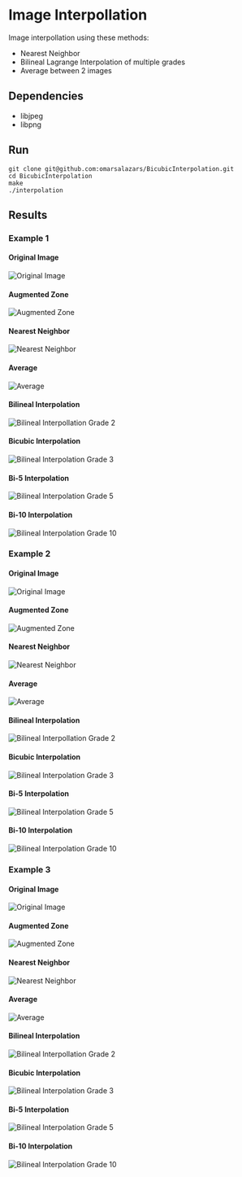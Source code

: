 # Image Interpollation
Image interpollation using these methods:
* Nearest Neighbor
* Bilineal Lagrange Interpolation of multiple grades
* Average between 2 images

## Dependencies
* libjpeg
* libpng

## Run
```
git clone git@github.com:omarsalazars/BicubicInterpolation.git
cd BicubicInterpolation
make
./interpolation
```

## Results
### Example 1
#### Original Image
![Original Image](https://github.com/omarsalazars/BicubicInterpolation/blob/master/Image1/img.jpg)

#### Augmented Zone
![Augmented Zone](https://github.com/omarsalazars/BicubicInterpolation/blob/master/Image1/emptySpace.png)

#### Nearest Neighbor
![Nearest Neighbor](https://github.com/omarsalazars/BicubicInterpolation/blob/master/Image1/nearestNeighbor.png)

#### Average
![Average](https://github.com/omarsalazars/BicubicInterpolation/blob/master/Image1/average.png)

#### Bilineal Interpolation
![Bilineal Interpollation Grade 2](https://github.com/omarsalazars/BicubicInterpolation/blob/master/Image1/grade2.png)

#### Bicubic Interpolation
![Bilineal Interpolation Grade 3](https://github.com/omarsalazars/BicubicInterpolation/blob/master/Imagen1/grade3.png)

#### Bi-5 Interpolation
![Bilineal Interpolation Grade 5](https://github.com/omarsalazars/BicubicInterpolation/blob/master/Image1/grade5.png)

#### Bi-10 Interpolation
![Bilineal Interpolation Grade 10](https://github.com/omarsalazars/BicubicInterpolation/blob/master/Image1/grade10.png)


### Example 2
#### Original Image
![Original Image](https://github.com/omarsalazars/BicubicInterpolation/blob/master/Image2/img.jpg)

#### Augmented Zone
![Augmented Zone](https://github.com/omarsalazars/BicubicInterpolation/blob/master/Image2/emptySpace.png)

#### Nearest Neighbor
![Nearest Neighbor](https://github.com/omarsalazars/BicubicInterpolation/blob/master/Image2/nearestNeighbor.png)

#### Average
![Average](https://github.com/omarsalazars/BicubicInterpolation/blob/master/Image2/average.png)

#### Bilineal Interpolation
![Bilineal Interpollation Grade 2](https://github.com/omarsalazars/BicubicInterpolation/blob/master/Image2/grade2.png)

#### Bicubic Interpolation
![Bilineal Interpolation Grade 3](https://github.com/omarsalazars/BicubicInterpolation/blob/master/Imagen2/grade3.png)

#### Bi-5 Interpolation
![Bilineal Interpolation Grade 5](https://github.com/omarsalazars/BicubicInterpolation/blob/master/Image2/grade5.png)

#### Bi-10 Interpolation
![Bilineal Interpolation Grade 10](https://github.com/omarsalazars/BicubicInterpolation/blob/master/Image2/grade10.png)

### Example 3
#### Original Image
![Original Image](https://github.com/omarsalazars/BicubicInterpolation/blob/master/Image3/img.jpg)

#### Augmented Zone
![Augmented Zone](https://github.com/omarsalazars/BicubicInterpolation/blob/master/Image3/emptySpace.png)

#### Nearest Neighbor
![Nearest Neighbor](https://github.com/omarsalazars/BicubicInterpolation/blob/master/Image3/nearestNeighbor.png)

#### Average
![Average](https://github.com/omarsalazars/BicubicInterpolation/blob/master/Image3/average.png)

#### Bilineal Interpolation
![Bilineal Interpollation Grade 2](https://github.com/omarsalazars/BicubicInterpolation/blob/master/Image3/grade2.png)

#### Bicubic Interpolation
![Bilineal Interpolation Grade 3](https://github.com/omarsalazars/BicubicInterpolation/blob/master/Imagen3/grade3.png)

#### Bi-5 Interpolation
![Bilineal Interpolation Grade 5](https://github.com/omarsalazars/BicubicInterpolation/blob/master/Image3/grade5.png)

#### Bi-10 Interpolation
![Bilineal Interpolation Grade 10](https://github.com/omarsalazars/BicubicInterpolation/blob/master/Image3/grade10.png)
